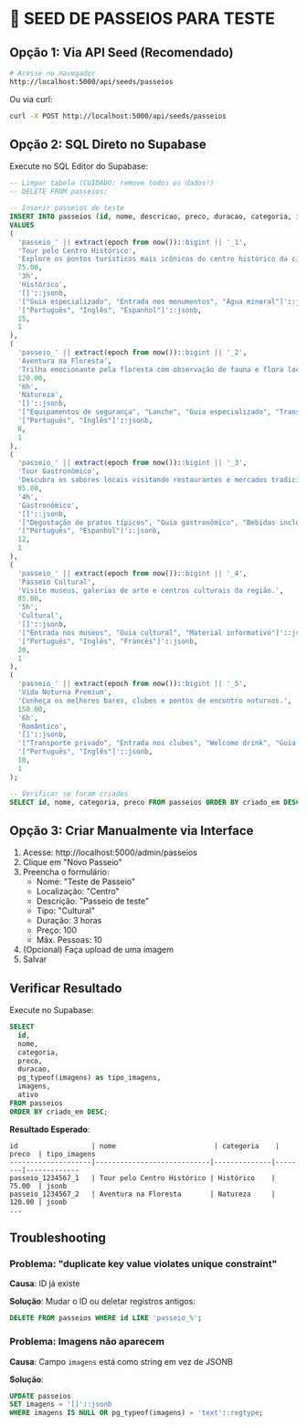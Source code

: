 # 🌱 SEED DE PASSEIOS PARA TESTE

## Opção 1: Via API Seed (Recomendado)

```bash
# Acesse no navegador
http://localhost:5000/api/seeds/passeios
```

Ou via curl:
```bash
curl -X POST http://localhost:5000/api/seeds/passeios
```

## Opção 2: SQL Direto no Supabase

Execute no SQL Editor do Supabase:

```sql
-- Limpar tabela (CUIDADO: remove todos os dados!)
-- DELETE FROM passeios;

-- Inserir passeios de teste
INSERT INTO passeios (id, nome, descricao, preco, duracao, categoria, imagens, inclusoes, idiomas, capacidade_maxima, ativo)
VALUES 
(
  'passeio_' || extract(epoch from now())::bigint || '_1',
  'Tour pelo Centro Histórico',
  'Explore os pontos turísticos mais icônicos do centro histórico da cidade com um guia especializado.',
  75.00,
  '3h',
  'Histórico',
  '[]'::jsonb,
  '["Guia especializado", "Entrada nos monumentos", "Água mineral"]'::jsonb,
  '["Português", "Inglês", "Espanhol"]'::jsonb,
  15,
  1
),
(
  'passeio_' || extract(epoch from now())::bigint || '_2',
  'Aventura na Floresta',
  'Trilha emocionante pela floresta com observação de fauna e flora local.',
  120.00,
  '6h',
  'Natureza',
  '[]'::jsonb,
  '["Equipamentos de segurança", "Lanche", "Guia especializado", "Transporte"]'::jsonb,
  '["Português", "Inglês"]'::jsonb,
  8,
  1
),
(
  'passeio_' || extract(epoch from now())::bigint || '_3',
  'Tour Gastronômico',
  'Descubra os sabores locais visitando restaurantes e mercados tradicionais.',
  95.00,
  '4h',
  'Gastronômico',
  '[]'::jsonb,
  '["Degustação de pratos típicos", "Guia gastronômico", "Bebidas incluídas"]'::jsonb,
  '["Português", "Espanhol"]'::jsonb,
  12,
  1
),
(
  'passeio_' || extract(epoch from now())::bigint || '_4',
  'Passeio Cultural',
  'Visite museus, galerias de arte e centros culturais da região.',
  85.00,
  '5h',
  'Cultural',
  '[]'::jsonb,
  '["Entrada nos museus", "Guia cultural", "Material informativo"]'::jsonb,
  '["Português", "Inglês", "Francês"]'::jsonb,
  20,
  1
),
(
  'passeio_' || extract(epoch from now())::bigint || '_5',
  'Vida Noturna Premium',
  'Conheça os melhores bares, clubes e pontos de encontro noturnos.',
  150.00,
  '6h',
  'Romântico',
  '[]'::jsonb,
  '["Transporte privado", "Entrada nos clubes", "Welcome drink", "Guia local"]'::jsonb,
  '["Português", "Inglês"]'::jsonb,
  10,
  1
);

-- Verificar se foram criados
SELECT id, nome, categoria, preco FROM passeios ORDER BY criado_em DESC;
```

## Opção 3: Criar Manualmente via Interface

1. Acesse: http://localhost:5000/admin/passeios
2. Clique em "Novo Passeio"
3. Preencha o formulário:
   - Nome: "Teste de Passeio"
   - Localização: "Centro"
   - Descrição: "Passeio de teste"
   - Tipo: "Cultural"
   - Duração: 3 horas
   - Preço: 100
   - Máx. Pessoas: 10
4. (Opcional) Faça upload de uma imagem
5. Salvar

## Verificar Resultado

Execute no Supabase:

```sql
SELECT 
  id,
  nome,
  categoria,
  preco,
  duracao,
  pg_typeof(imagens) as tipo_imagens,
  imagens,
  ativo
FROM passeios
ORDER BY criado_em DESC;
```

**Resultado Esperado**:
```
id                  | nome                        | categoria    | preco  | tipo_imagens
--------------------|----------------------------|--------------|--------|-------------
passeio_1234567_1   | Tour pelo Centro Histórico | Histórico    | 75.00  | jsonb
passeio_1234567_2   | Aventura na Floresta       | Natureza     | 120.00 | jsonb
...
```

## Troubleshooting

### Problema: "duplicate key value violates unique constraint"

**Causa**: ID já existe

**Solução**: Mudar o ID ou deletar registros antigos:
```sql
DELETE FROM passeios WHERE id LIKE 'passeio_%';
```

### Problema: Imagens não aparecem

**Causa**: Campo `imagens` está como string em vez de JSONB

**Solução**:
```sql
UPDATE passeios
SET imagens = '[]'::jsonb
WHERE imagens IS NULL OR pg_typeof(imagens) = 'text'::regtype;
```

